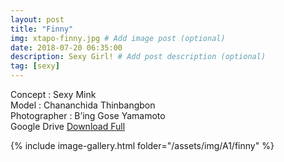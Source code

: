 ```yaml
---
layout: post
title: "Finny"
img: xtapo-finny.jpg # Add image post (optional)
date: 2018-07-20 06:35:00
description: Sexy Girl! # Add post description (optional)
tag: [sexy]
---
```

Concept : Sexy Mink  
Model : Chananchida Thinbangbon  
Photographer : B’ing Gose Yamamoto  
Google Drive [Download Full](http://gestyy.com/e0Gr19)


{% include image-gallery.html folder="/assets/img/A1/finny" %}
